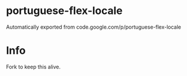 # portuguese-flex-locale
Automatically exported from code.google.com/p/portuguese-flex-locale

# Info

Fork to keep this alive.
